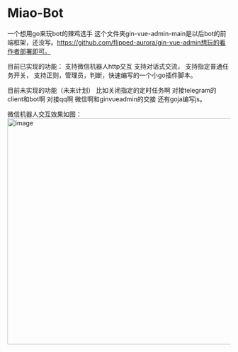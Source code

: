 # Miao-Bot
一个想用go来玩bot的辣鸡选手
这个文件夹gin-vue-admin-main是以后bot的前端框架，还没写。https://github.com/flipped-aurora/gin-vue-admin想玩的看作者部署即可。

目前已实现的功能：
支持微信机器人http交互
支持对话式交流，
支持指定普通任务开关，
支持正则，管理员，判断，快速编写的一个小go插件脚本。

目前未实现的功能（未来计划）
比如关闭指定的定时任务啊
对接telegram的client和bot啊
对接qq啊
微信啊和ginvueadmin的交接
还有goja编写js。

微信机器人交互效果如图：
<img width="511" alt="image" src="https://user-images.githubusercontent.com/73318286/177150218-e1431f55-c42b-4fc6-ba8a-68b30707a90a.png">
